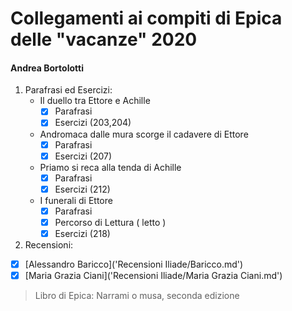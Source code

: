 # Collegamenti ai compiti di Epica delle "vacanze" 2020
#### Andrea Bortolotti
1. Parafrasi ed Esercizi: 
    * Il duello tra Ettore e Achille
      - [x] Parafrasi
      - [x] Esercizi (203,204)
    * Andromaca dalle mura scorge il cadavere di Ettore
      - [x] Parafrasi
      - [x] Esercizi (207)
    * Priamo si reca alla tenda di Achille
      - [x] Parafrasi
      - [x] Esercizi (212)
    * I funerali di Ettore
      - [x] Parafrasi
      - [x] Percorso di Lettura ( letto )
      - [x] Esercizi (218)
2. Recensioni:
 * [x] [Alessandro Baricco]('Recensioni Iliade/Baricco.md')
 * [x] [Maria Grazia Ciani]('Recensioni Iliade/Maria Grazia Ciani.md')

> Libro di Epica: Narrami o musa, seconda edizione
